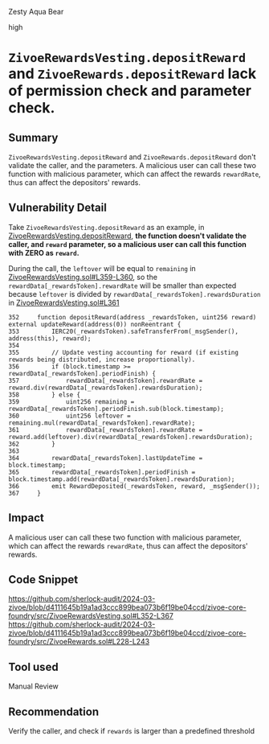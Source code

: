 Zesty Aqua Bear

high

# `ZivoeRewardsVesting.depositReward` and `ZivoeRewards.depositReward` lack of permission check and parameter check.

## Summary
`ZivoeRewardsVesting.depositReward` and `ZivoeRewards.depositReward` don't validate the caller, and the parameters. A malicious user can call these two function with malicious parameter, which can affect the rewards `rewardRate`, thus can affect the depositors' rewards.

## Vulnerability Detail
Take `ZivoeRewardsVesting.depositReward` as an example, in [ZivoeRewardsVesting.depositReward](https://github.com/sherlock-audit/2024-03-zivoe/blob/d4111645b19a1ad3ccc899bea073b6f19be04ccd/zivoe-core-foundry/src/ZivoeRewardsVesting.sol#L352-L367), __the function doesn't validate the caller, and `reward` parameter, so a malicious user can call this function with ZERO as `reward`.__

During the call, the `leftover` will be equal to `remaining` in [ZivoeRewardsVesting.sol#L359-L360](https://github.com/sherlock-audit/2024-03-zivoe/blob/d4111645b19a1ad3ccc899bea073b6f19be04ccd/zivoe-core-foundry/src/ZivoeRewardsVesting.sol#L359-L360), so the `rewardData[_rewardsToken].rewardRate` will be smaller than expected because `leftover` is divided by `rewardData[_rewardsToken].rewardsDuration` in [ZivoeRewardsVesting.sol#L361](https://github.com/sherlock-audit/2024-03-zivoe/blob/d4111645b19a1ad3ccc899bea073b6f19be04ccd/zivoe-core-foundry/src/ZivoeRewardsVesting.sol#L361)
```solidity
352     function depositReward(address _rewardsToken, uint256 reward) external updateReward(address(0)) nonReentrant {
353         IERC20(_rewardsToken).safeTransferFrom(_msgSender(), address(this), reward);
354 
355         // Update vesting accounting for reward (if existing rewards being distributed, increase proportionally).
356         if (block.timestamp >= rewardData[_rewardsToken].periodFinish) {
357             rewardData[_rewardsToken].rewardRate = reward.div(rewardData[_rewardsToken].rewardsDuration);
358         } else {
359             uint256 remaining = rewardData[_rewardsToken].periodFinish.sub(block.timestamp);
360             uint256 leftover = remaining.mul(rewardData[_rewardsToken].rewardRate);
361             rewardData[_rewardsToken].rewardRate = reward.add(leftover).div(rewardData[_rewardsToken].rewardsDuration);
362         }
363 
364         rewardData[_rewardsToken].lastUpdateTime = block.timestamp;
365         rewardData[_rewardsToken].periodFinish = block.timestamp.add(rewardData[_rewardsToken].rewardsDuration);
366         emit RewardDeposited(_rewardsToken, reward, _msgSender());
367     }
```

## Impact
A malicious user can call these two function with malicious parameter, which can affect the rewards `rewardRate`, thus can affect the depositors' rewards.

## Code Snippet
https://github.com/sherlock-audit/2024-03-zivoe/blob/d4111645b19a1ad3ccc899bea073b6f19be04ccd/zivoe-core-foundry/src/ZivoeRewardsVesting.sol#L352-L367
https://github.com/sherlock-audit/2024-03-zivoe/blob/d4111645b19a1ad3ccc899bea073b6f19be04ccd/zivoe-core-foundry/src/ZivoeRewards.sol#L228-L243

## Tool used

Manual Review

## Recommendation
Verify the caller, and check if `rewards` is larger than a predefined threshold
